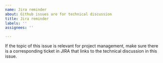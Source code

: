 ```yaml
---
name: Jira reminder
about: Github issues are for technical discussion
title: Jira reminder
labels: ''
assignees: ''

---
```


If the topic of this issue is relevant for project management, make sure there is a corresponding ticket in JIRA that links to the technical discussion in this issue.
